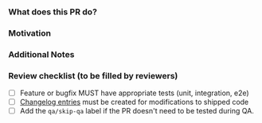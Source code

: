 ### What does this PR do?
<!-- A brief description of the change being made with this pull request. -->

### Motivation
<!-- What inspired you to submit this pull request? -->

### Additional Notes
<!-- Anything else we should know when reviewing? -->

### Review checklist (to be filled by reviewers)

- [ ] Feature or bugfix MUST have appropriate tests (unit, integration, e2e)
- [ ] [Changelog entries](https://khulnasofthq.dev/integrations-core/guidelines/pr/#changelog-entries) must be created for modifications to shipped code
- [ ] Add the `qa/skip-qa` label if the PR doesn't need to be tested during QA.
